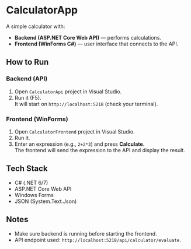 # CalculatorApp

A simple calculator with:
- **Backend (ASP.NET Core Web API)** — performs calculations.
- **Frontend (WinForms C#)** — user interface that connects to the API.

## How to Run

### Backend (API)
1. Open `CalculatorApi` project in Visual Studio.
2. Run it (F5).  
   It will start on `http://localhost:5218` (check your terminal).

### Frontend (WinForms)
1. Open `CalculatorFrontend` project in Visual Studio.
2. Run it.  
3. Enter an expression (e.g., `2+2*3`) and press **Calculate**.  
   The frontend will send the expression to the API and display the result.

## Tech Stack
- C# (.NET 6/7)
- ASP.NET Core Web API
- Windows Forms
- JSON (System.Text.Json)

## Notes
- Make sure backend is running before starting the frontend.
- API endpoint used: `http://localhost:5218/api/calculator/evaluate`.